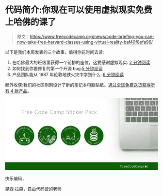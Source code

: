 # 代码简介:你现在可以使用虚拟现实免费上哈佛的课了

> 原文：<https://www.freecodecamp.org/news/code-briefing-you-can-now-take-free-harvard-classes-using-virtual-reality-baf40f8efa96/>

以下是我们本周发表的三个故事，值得你花时间去读:

1.  在哈佛最大的班级里获得一个前排的座位，这要感谢虚拟现实: [2 分钟阅读](http://bit.ly/2d8CU7j)
2.  如何找到你要修复的第一个开源 bug:[5 分钟阅读](http://bit.ly/2dqO32z)
3.  产品团队能从 1987 年伦敦地铁火灾中学到什么: [6 分钟阅读](http://bit.ly/2d8BtG7)

额外收获:我们的社区刚刚设计了新的笔记本电脑贴纸。[通过全球免费送货获得所有 4 款产品](http://bit.ly/2cGNEx2)。

![H3GU-0lrYiOTipk0VEpWJb9m2JVrY2uq62M0](img/de02f724123c0fbb4847dc8d2a19edb1.png)

快乐编码，

昆西·拉森，自由代码营的老师